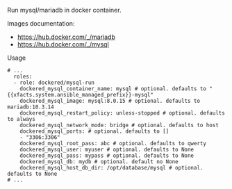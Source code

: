 Run mysql/mariadb in docker container.

Images documentation:
* https://hub.docker.com/_/mariadb
* https://hub.docker.com/_/mysql

Usage
```
# ...
  roles:
  - role: dockered/mysql-run
    dockered_mysql_container_name: mysql # optional. defaults to "{{xfacts.system.ansible_managed_prefix}}-mysql"
    dockered_mysql_image: mysql:8.0.15 # optional. defaults to mariadb:10.3.14
    dockered_mysql_restart_policy: unless-stopped # optional. defaults to always
    dockered_mysql_network_mode: bridge # optional. defaults to host
    dockered_mysql_ports: # optional. defaults to []
    - "3306:3306"
    dockered_mysql_root_pass: abc # optional. defaults to qwerty
    dockered_mysql_user: myuser # optional. defaults to None
    dockered_mysql_pass: mypass # optional. defaults to None
    dockered_mysql_db: mydb # optional. default no None
    dockered_mysql_host_db_dir: /opt/database/mysql # optional. defaults to None
# ...
```
